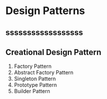 # Design Patterns

## ssssssssssssssssss

## Creational Design Pattern

1. Factory Pattern
2. Abstract Factory Pattern
3. Singleton Pattern
4. Prototype Pattern
5. Builder Pattern



